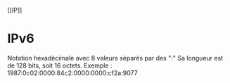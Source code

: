 [[IP]]
# IPv6
Notation hexadécimale avec 8 valeurs séparés par des ":"
Sa longueur est de 128 bits, soit 16 octets.
Exemple : 1987:0c02:0000:84c2:0000:0000:cf2a:9077